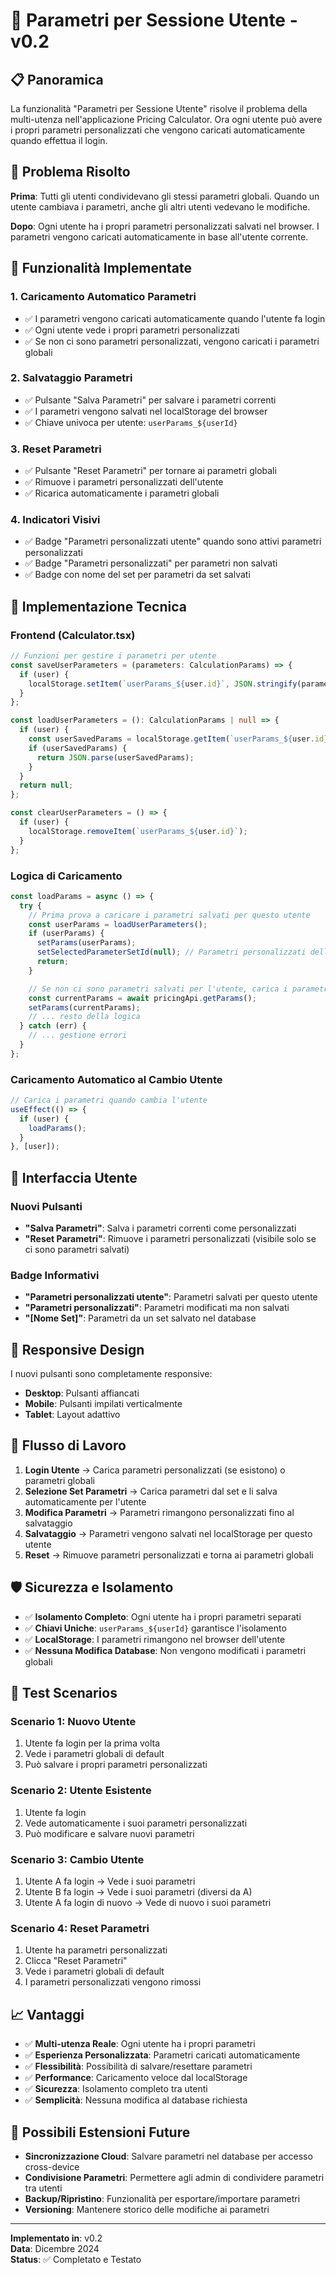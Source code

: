 # 🔧 Parametri per Sessione Utente - v0.2

## 📋 **Panoramica**

La funzionalità "Parametri per Sessione Utente" risolve il problema della multi-utenza nell'applicazione Pricing Calculator. Ora ogni utente può avere i propri parametri personalizzati che vengono caricati automaticamente quando effettua il login.

## 🎯 **Problema Risolto**

**Prima**: Tutti gli utenti condividevano gli stessi parametri globali. Quando un utente cambiava i parametri, anche gli altri utenti vedevano le modifiche.

**Dopo**: Ogni utente ha i propri parametri personalizzati salvati nel browser. I parametri vengono caricati automaticamente in base all'utente corrente.

## 🚀 **Funzionalità Implementate**

### **1. Caricamento Automatico Parametri**

- ✅ I parametri vengono caricati automaticamente quando l'utente fa login
- ✅ Ogni utente vede i propri parametri personalizzati
- ✅ Se non ci sono parametri personalizzati, vengono caricati i parametri globali

### **2. Salvataggio Parametri**

- ✅ Pulsante "Salva Parametri" per salvare i parametri correnti
- ✅ I parametri vengono salvati nel localStorage del browser
- ✅ Chiave univoca per utente: `userParams_${userId}`

### **3. Reset Parametri**

- ✅ Pulsante "Reset Parametri" per tornare ai parametri globali
- ✅ Rimuove i parametri personalizzati dell'utente
- ✅ Ricarica automaticamente i parametri globali

### **4. Indicatori Visivi**

- ✅ Badge "Parametri personalizzati utente" quando sono attivi parametri personalizzati
- ✅ Badge "Parametri personalizzati" per parametri non salvati
- ✅ Badge con nome del set per parametri da set salvati

## 🔧 **Implementazione Tecnica**

### **Frontend (Calculator.tsx)**

```typescript
// Funzioni per gestire i parametri per utente
const saveUserParameters = (parameters: CalculationParams) => {
  if (user) {
    localStorage.setItem(`userParams_${user.id}`, JSON.stringify(parameters));
  }
};

const loadUserParameters = (): CalculationParams | null => {
  if (user) {
    const userSavedParams = localStorage.getItem(`userParams_${user.id}`);
    if (userSavedParams) {
      return JSON.parse(userSavedParams);
    }
  }
  return null;
};

const clearUserParameters = () => {
  if (user) {
    localStorage.removeItem(`userParams_${user.id}`);
  }
};
```

### **Logica di Caricamento**

```typescript
const loadParams = async () => {
  try {
    // Prima prova a caricare i parametri salvati per questo utente
    const userParams = loadUserParameters();
    if (userParams) {
      setParams(userParams);
      setSelectedParameterSetId(null); // Parametri personalizzati dell'utente
      return;
    }

    // Se non ci sono parametri salvati per l'utente, carica i parametri globali
    const currentParams = await pricingApi.getParams();
    setParams(currentParams);
    // ... resto della logica
  } catch (err) {
    // ... gestione errori
  }
};
```

### **Caricamento Automatico al Cambio Utente**

```typescript
// Carica i parametri quando cambia l'utente
useEffect(() => {
  if (user) {
    loadParams();
  }
}, [user]);
```

## 🎨 **Interfaccia Utente**

### **Nuovi Pulsanti**

- **"Salva Parametri"**: Salva i parametri correnti come personalizzati
- **"Reset Parametri"**: Rimuove i parametri personalizzati (visibile solo se ci sono parametri salvati)

### **Badge Informativi**

- **"Parametri personalizzati utente"**: Parametri salvati per questo utente
- **"Parametri personalizzati"**: Parametri modificati ma non salvati
- **"[Nome Set]"**: Parametri da un set salvato nel database

## 📱 **Responsive Design**

I nuovi pulsanti sono completamente responsive:

- **Desktop**: Pulsanti affiancati
- **Mobile**: Pulsanti impilati verticalmente
- **Tablet**: Layout adattivo

## 🔄 **Flusso di Lavoro**

1. **Login Utente** → Carica parametri personalizzati (se esistono) o parametri globali
2. **Selezione Set Parametri** → Carica parametri dal set e li salva automaticamente per l'utente
3. **Modifica Parametri** → Parametri rimangono personalizzati fino al salvataggio
4. **Salvataggio** → Parametri vengono salvati nel localStorage per questo utente
5. **Reset** → Rimuove parametri personalizzati e torna ai parametri globali

## 🛡️ **Sicurezza e Isolamento**

- ✅ **Isolamento Completo**: Ogni utente ha i propri parametri separati
- ✅ **Chiavi Uniche**: `userParams_${userId}` garantisce l'isolamento
- ✅ **LocalStorage**: I parametri rimangono nel browser dell'utente
- ✅ **Nessuna Modifica Database**: Non vengono modificati i parametri globali

## 🧪 **Test Scenarios**

### **Scenario 1: Nuovo Utente**

1. Utente fa login per la prima volta
2. Vede i parametri globali di default
3. Può salvare i propri parametri personalizzati

### **Scenario 2: Utente Esistente**

1. Utente fa login
2. Vede automaticamente i suoi parametri personalizzati
3. Può modificare e salvare nuovi parametri

### **Scenario 3: Cambio Utente**

1. Utente A fa login → Vede i suoi parametri
2. Utente B fa login → Vede i suoi parametri (diversi da A)
3. Utente A fa login di nuovo → Vede di nuovo i suoi parametri

### **Scenario 4: Reset Parametri**

1. Utente ha parametri personalizzati
2. Clicca "Reset Parametri"
3. Vede i parametri globali di default
4. I parametri personalizzati vengono rimossi

## 📈 **Vantaggi**

- ✅ **Multi-utenza Reale**: Ogni utente ha i propri parametri
- ✅ **Esperienza Personalizzata**: Parametri caricati automaticamente
- ✅ **Flessibilità**: Possibilità di salvare/resettare parametri
- ✅ **Performance**: Caricamento veloce dal localStorage
- ✅ **Sicurezza**: Isolamento completo tra utenti
- ✅ **Semplicità**: Nessuna modifica al database richiesta

## 🔮 **Possibili Estensioni Future**

- **Sincronizzazione Cloud**: Salvare parametri nel database per accesso cross-device
- **Condivisione Parametri**: Permettere agli admin di condividere parametri tra utenti
- **Backup/Ripristino**: Funzionalità per esportare/importare parametri
- **Versioning**: Mantenere storico delle modifiche ai parametri

---

**Implementato in**: v0.2  
**Data**: Dicembre 2024  
**Status**: ✅ Completato e Testato
